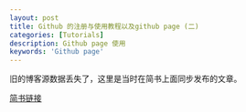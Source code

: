 ```yaml
---
layout: post
title: Github 的注册与使用教程以及github page (二)
categories: [Tutorials]
description: Github page 使用
keywords: 'Github page'
---
```


旧的博客源数据丢失了，这里是当时在简书上面同步发布的文章。

<a target="_blank" href="https://www.jianshu.com/p/c085777305a2">简书链接</a>
